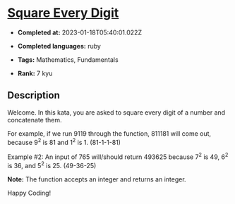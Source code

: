 # [Square Every Digit](https://www.codewars.com/kata/546e2562b03326a88e000020)

- **Completed at:** 2023-01-18T05:40:01.022Z

- **Completed languages:** ruby

- **Tags:** Mathematics, Fundamentals

- **Rank:** 7 kyu

## Description

Welcome. In this kata, you are asked to square every digit of a number and concatenate them.

For example, if we run 9119 through the function, 811181 will come out, because 9<sup>2</sup> is 81 and 1<sup>2</sup> is 1. (81-1-1-81)

Example #2: An input of 765 will/should return 493625 because 7<sup>2</sup> is 49, 6<sup>2</sup> is 36, and 5<sup>2</sup> is 25. (49-36-25)

**Note:** The function accepts an integer and returns an integer.

Happy Coding!
